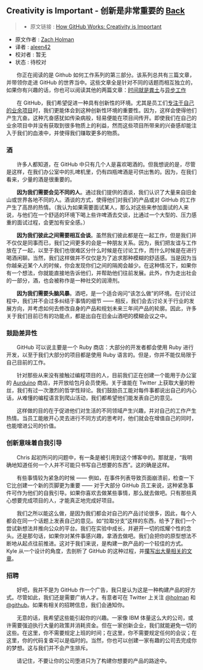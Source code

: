 ## Creativity is Important - 创新是非常重要的 [**Back**](./../translation.md)

> * 原文链接 : [How GitHub Works: Creativity is Important](https://zachholman.com/posts/how-github-works-creativity/)
* 原文作者 : [Zach Holman](https://zachholman.com/about)
* 译者 : [aleen42](https://github.com/aleen42) 
* 校对者 : 暂无
* 状态 : 待校对

&nbsp; &nbsp; &nbsp; &nbsp;你正在阅读的是 Github 如何工作系列的第三部分。该系列总共有三篇文章，并带领你走进 GitHub 的世界当中。这些文章全是针对不同的话题而相互独立的，如果你有兴趣的话，你也可以阅读其他的两篇文章：[时间就是粪土](./../hours_are_bullshit/hours_are_bullshit.md)与[异步工作](./../be_asynchronous/be_asynchronous.md)

&nbsp; &nbsp; &nbsp; &nbsp;在 GitHub，我们希望促进一种具有创新性的环境。尤其是员工们[专注于自己的业余项目](http://zachholman.com/posts/why-github-hacks-on-side-projects)时，我们更能体会到这种创新性环境的重要性。因为，这样会使得他们产生亢奋。这种亢奋感犹如传染病般，轻易便能在项目间传开。即使我们在自己的业余项目中并没有获取到很多物质上的利益，然而这些项目所带来的兴奋感却能注入于我们的血液中，并使得我们赚取更多的物质。


### 酒

&nbsp; &nbsp; &nbsp; &nbsp;许多人都知道，在 GitHub 中只有几个人是喜欢喝酒的。但我想说的是，尽管是这样，在我们办公室中的扎啤机里，仍有四瓶啤酒是可供出售的。因为，在我们看来，少量的酒是很重要的。

&nbsp; &nbsp; &nbsp; &nbsp;**因为我们需要会见不同的人**。通过我们提供的酒谈，我们认识了大量来自旧金山或世界各地不同的人。酒谈的方式，使得他们对我们的产品或对 GitHub 的工作产生了高昂的热情。（我认为如果需要面试某人，那么对这些来参加面试的人来说，与他们在一个舒适的环境下喝上些许啤酒去交谈，比通过一个大型的、压力感重的面试过程，会更加有安全感。）

&nbsp; &nbsp; &nbsp; &nbsp;**因为我们彼此之间需要相互会谈**。虽然我们彼此都是在一起工作，但是我们并不仅仅是同事而已，我们之间更多的会是一种朋友关系。因为，我们把友谊与工作放在了一起，以至于我们也很难区分什么时候是在讨论工作，而什么时候是在进行喝酒闲聊。当然，我们这样做并不仅仅是为了追求那种模糊的舒适感。当是因为当你越亲近某个人的时候，你会发现你们之间的隔阂会越少。在这种情况下，如果你有一个想法，你就能直接地告诉他们，并帮助他们往前发展。此外，作为走出社会的一部分，酒，也会被称作是一种社交的润滑剂。

&nbsp; &nbsp; &nbsp; &nbsp;**因为我们需要头脑风暴**。酒吧，是一个适合询问“该怎么做”的环境。在讨论过程中，我们并不会过多纠结于事情的细节 —— 相反，我们会去讨论关于行业的发展方向，并考虑如何去修改自身的产品和规划未来三年间产品的轮廓。因此，许多关于我们目前已有的功能点，都是出自在旧金山酒吧的模糊会议之中。

### 鼓励差异性

&nbsp; &nbsp; &nbsp; &nbsp;GitHub 可以说主要是一个 Ruby 商店：大部分的开发者都会使用 Ruby 进行开发，以至于我们大部分的项目都是使用 Ruby 语言的。但是，你并不能仅局限于自己目前的工作。

&nbsp; &nbsp; &nbsp; &nbsp;针对那些从来没有接触过编程项目的人，目前我们正在创建一个能用于办公室的 [Aurduino](https://www.arduino.cc/) 商店，并开放给包月会员使用。关于谁能在 Twitter 上获取大量的粉丝，我们有过一次激烈的哲学性辩论。我们鼓励员工能对每件事都说出自己的内心话，从难懂的编程语言到爬山活动，我们都希望他们能发表自己的意见。

&nbsp; &nbsp; &nbsp; &nbsp;这样做的目的在于促进他们对生活的不同领域产生兴趣，并对自己的工作产生热情。当员工能敞开心灵去进行不同方式的思考时，他们就会在增值自己的同时，也能增进公司的价值。

### 创新意味着自我引导

&nbsp; &nbsp; &nbsp; &nbsp;Chris 起初所问的问题中，有一条是被引用到这个博客中的。那就是，“我明确地知道任何一个人并不可能只书写自己想要的东西”。这的确是这样。

&nbsp; &nbsp; &nbsp; &nbsp;有些事情较为紧急的时候 —— 例如，在事件列表导致页面崩溃前，检查一下它比创建一个新的页脚更为重要 —— 对于大部分 GitHub 员工来说，这种紧急事件可作为他们的自我引导。如果你喜欢去做某些事情，那么就去做吧。只有那些真心想要完成项目的人，才能真正地完成好项目。

&nbsp; &nbsp; &nbsp; &nbsp;我们之所以能这么做，是因为我们都会对自己的产品讨论很多，因此，每个人都会在同一个话题上发表自己的意见。如“拉取分支”这样的东西，给予了我们一个尝试新想法并推向公众的平台。我们在实验中成长，并避开一切的炫耀个性的念头。还是那句话，如果你对某件事感兴趣，拿酒去做吧。我们会把你的原型想法不断地从起点往前推进。这对于我们来说，是构建一款产品的一个较佳的方式。Kyle 从一个设计的角度，去剖析了 GitHub 的这种过程，并[攥写出大量相关的文章](http://warpspire.com/posts/product-design/)。

### 招聘

&nbsp; &nbsp; &nbsp; &nbsp;好吧，我并不是为 GitHub 作一个广告，我只是认为这是一种构建产品的好方式。尽管如此，我们还是需要广纳人才。有意者可在 Twitter 上关注 [@holman](http://twitter.com/holman) 和 [@github](http://twitter.com/github)。如果有相关的招聘信息，我们会通知你。

&nbsp; &nbsp; &nbsp; &nbsp;无意的话，我希望这些能引起你的兴趣。一家像 IBM 体量这么大的公司，或许需要强迫执行大量的政策并消耗资金。但在一家创新企业，我们就能避免一切的这些。在这里，你不需要规定上班的时间；在这里，你不需要规定任何的会议；在这里，你的代码复查可以是临时的。当然，你也可以创建一家有趣的公司去完成你的梦想。这与我们并不会产生排斥。

&nbsp; &nbsp; &nbsp; &nbsp;请记住，不要让你的公司堕进只为了构建你想要的产品的路途中。



